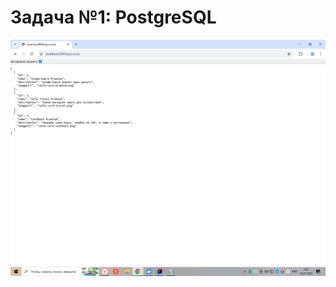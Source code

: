 # Задача №1: PostgreSQL
![answer](https://github.com/EkaterinaAsanova/Netology_Docker/blob/master/2025-07-03_02-03-55.png)
